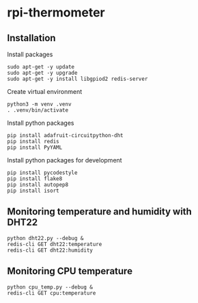 # rpi-thermometer

## Installation

Install packages
```
sudo apt-get -y update
sudo apt-get -y upgrade
sudo apt-get -y install libgpiod2 redis-server 
```

Create virtual environment
```
python3 -m venv .venv
. .venv/bin/activate
```

Install python packages
```
pip install adafruit-circuitpython-dht
pip install redis
pip install PyYAML
```

Install python packages for development
```
pip install pycodestyle
pip install flake8
pip install autopep8
pip install isort
```

## Monitoring temperature and humidity with DHT22
```
python dht22.py --debug &
redis-cli GET dht22:temperature
redis-cli GET dht22:humidity
```

## Monitoring CPU temperature
```
python cpu_temp.py --debug &
redis-cli GET cpu:temperature
```
